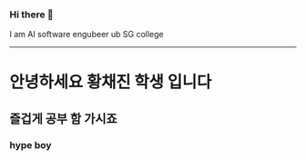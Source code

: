 ### Hi there 👋
I am AI software engubeer ub SG college
<hr>
<h1>안녕하세요 황채진 학생 입니다</h1>
<h2>즐겁게 공부 함 가시죠 </h2>
<h3>hype boy</h3>

